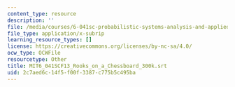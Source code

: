 ```yaml
---
content_type: resource
description: ''
file: /media/courses/6-041sc-probabilistic-systems-analysis-and-applied-probability-fall-2013/2c7aed6c14f5f00f3387c775b5c495ba_MIT6_041SCF13_Rooks_on_a_Chessboard_300k.srt
file_type: application/x-subrip
learning_resource_types: []
license: https://creativecommons.org/licenses/by-nc-sa/4.0/
ocw_type: OCWFile
resourcetype: Other
title: MIT6_041SCF13_Rooks_on_a_Chessboard_300k.srt
uid: 2c7aed6c-14f5-f00f-3387-c775b5c495ba
---
```

